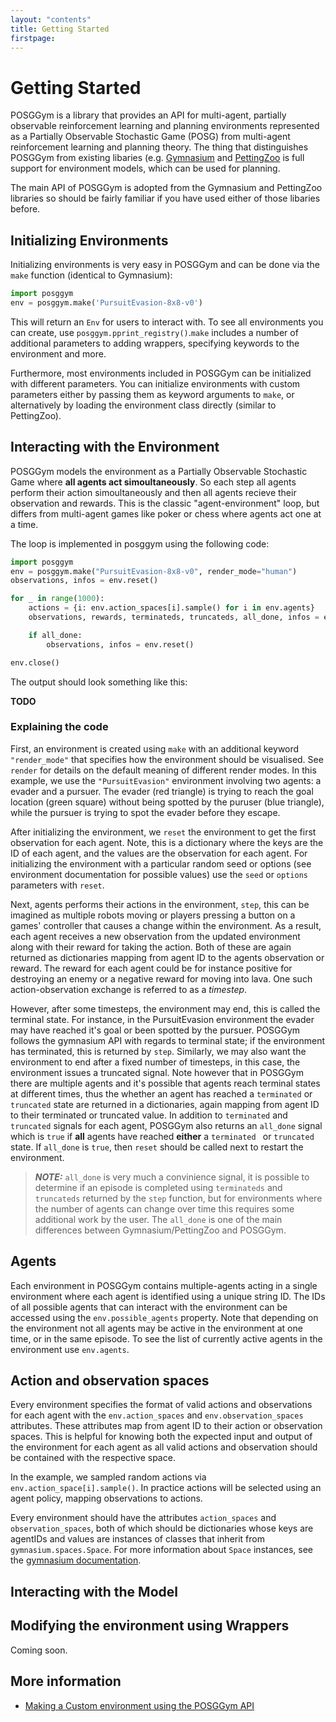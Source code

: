 ```yaml
---
layout: "contents"
title: Getting Started
firstpage:
---
```


# Getting Started

POSGGym is a library that provides an API for multi-agent, partially observable reinforcement learning and planning environments represented as a Partially Observable Stochastic Game (POSG) from multi-agent reinforcement learning and planning theory. The thing that distinguishes POSGGym from existing libaries (e.g. [Gymnasium](https://gymnasium.farama.org/) and [PettingZoo](https://pettingzoo.farama.org/) is full support for environment models, which can be used for planning.

The main API of POSGGym is adopted from the Gymnasium and PettingZoo libraries so should be fairly familiar if you have used either of those libaries before.


## Initializing Environments

Initializing environments is very easy in POSGGym and can be done via the ``make`` function (identical to Gymnasium):

```python
import posggym
env = posggym.make('PursuitEvasion-8x8-v0')
```

This will return an ``Env`` for users to interact with. To see all environments you can create, use ``posggym.pprint_registry()``.``make`` includes a number of additional parameters to adding wrappers, specifying keywords to the environment and more.

Furthermore, most environments included in POSGGym can be initialized with different parameters. You can initialize environments with custom parameters either by passing them as keyword arguments to ``make``, or alternatively by loading the environment class directly (similar to PettingZoo).

## Interacting with the Environment

POSGGym models the environment as a Partially Observable Stochastic Game where **all agents act simoultaneously**. So each step all agents perform their action simoultaneously and then all agents recieve their observation and rewards. This is the classic "agent-environment" loop, but differs from multi-agent games like poker or chess where agents act one at a time.

The loop is implemented in posggym using the following code:

```python
import posggym
env = posggym.make("PursuitEvasion-8x8-v0", render_mode="human")
observations, infos = env.reset()

for _ in range(1000):
    actions = {i: env.action_spaces[i].sample() for i in env.agents}
    observations, rewards, terminateds, truncateds, all_done, infos = env.step(actions)

    if all_done:
        observations, infos = env.reset()

env.close()
```

The output should look something like this:

**TODO**

### Explaining the code

First, an environment is created using ``make`` with an additional keyword `"render_mode"` that specifies how the environment should be visualised. See ``render`` for details on the default meaning of different render modes. In this example, we use the ``"PursuitEvasion"`` environment involving two agents: a evader and a pursuer. The evader (red triangle) is trying to reach the goal location (green square) without being spotted by the puruser (blue triangle), while the pursuer is trying to spot the evader before they escape.

After initializing the environment, we ``reset`` the environment to get the first observation for each agent. Note, this is a dictionary where the keys are the ID of each agent, and the values are the observation for each agent. For initializing the environment with a particular random seed or options (see environment documentation for possible values) use the ``seed`` or ``options`` parameters with ``reset``.

Next, agents performs their actions in the environment, ``step``, this can be imagined as multiple robots moving or players pressing a button on a games' controller that causes a change within the environment. As a result, each agent receives a new observation from the updated environment along with their reward for taking the action. Both of these are again returned as dictionaries mapping from agent ID to the agents observation or reward. The reward for each agent could be for instance positive for destroying an enemy or a negative reward for moving into lava. One such action-observation exchange is referred to as a *timestep*.

However, after some timesteps, the environment may end, this is called the terminal state. For instance, in the PursuitEvasion environment the evader may have reached it's goal or been spotted by the pursuer. POSGGym follows the gymnasium API with regards to terminal state; if the environment has terminated, this is returned by ``step``. Similarly, we may also want the environment to end after a fixed number of timesteps, in this case, the environment issues a truncated signal. Note however that in POSGGym there are multiple agents and it's possible that agents reach terminal states at different times, thus the whether an agent has reached a ``terminated`` or ``truncated`` state are returned in a dictionaries, again mapping from agent ID to their terminated or truncated value. In addition to ``terminated`` and ``truncated`` signals for each agent, POSGGym also returns an ``all_done`` signal which is `true` if **all** agents have reached **either** a ``terminated `` or ``truncated`` state. If ``all_done`` is `true`, then ``reset`` should be called next to restart the environment.

> **_NOTE:_**  ``all_done`` is very much a convinience signal, it is possible to determine if an episode is completed using ``terminateds`` and ``truncateds`` returned by the ``step`` function, but for environments where the number of agents can change over time this requires some additional work by the user. The ``all_done`` is one of the main differences between Gymnasium/PettingZoo and POSGGym.


## Agents

Each environment in POSGGym contains multiple-agents acting in a single environment where each agent is identified using a unique string ID. The IDs of all possible agents that can interact with the environment can be accessed using the ``env.possible_agents`` property. Note that depending on the environment not all agents may be active in the environment at one time, or in the same episode. To see the list of currently active agents in the environment use ``env.agents``.

## Action and observation spaces

Every environment specifies the format of valid actions and observations for each agent with the ``env.action_spaces`` and ``env.observation_spaces`` attributes. These attributes map from agent ID to their action or observation spaces. This is helpful for knowing both the expected input and output of the environment for each agent as all valid actions and observation should be contained with the respective space.

In the example, we sampled random actions via ``env.action_space[i].sample()``. In practice actions will be selected using an agent policy, mapping observations to actions.

Every environment should have the attributes ``action_spaces`` and ``observation_spaces``, both of which should be dictionaries whose keys are agentIDs and values are instances of classes that inherit from ``gymnasium.spaces.Space``. For more information about ``Space`` instances, see the [gymnasium documentation](https://gymnasium.farama.org/api/spaces/).

## Interacting with the Model



## Modifying the environment using Wrappers

Coming soon.

## More information

* [Making a Custom environment using the POSGGym API](/tutorials/environment_creation)
